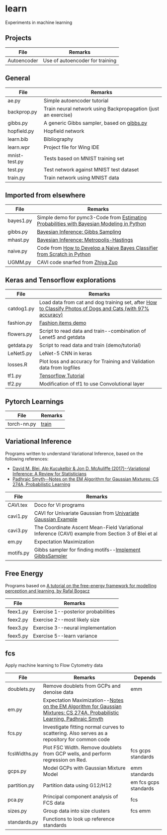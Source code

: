 # learn
Experiments in machine learning

## Projects

File  | Remarks
---------------|--------------------------------------------
Autoencoder|Use of autoencoder for training

## General

 File  | Remarks
---------------|--------------------------------------------
ae.py|Simple autoencoder tutorial
backprop.py | Train neural network using Backpropagation (just an exercise)
gibbs.py| A generic Gibbs sampler, based on [gibbs.py](http://www2.bcs.rochester.edu/sites/jacobslab/cheat_sheets.html)
hopfield.py | Hopfield network
learn.bib|Bibliography
learn.wpr | Project file for Wing IDE
mnist-test.py | Tests based on MNIST training set
test.py  | Test network against MNIST test dataset
train.py      | Train network using MNIST data

## Imported from elsewhere

 File  | Remarks
-------------------------|------------------------------------------------------------------------------------
 bayes1.py |Simple  demo for pymc3-Code from [Estimating Probabilities with Bayesian Modeling in Python](https://towardsdatascience.com/estimating-probabilities-with-bayesian-modeling-in-python-7144be007815)
 gibbs.py |  [Bayesian Inference: Gibbs Sampling](http://www2.bcs.rochester.edu/sites/jacobslab/cheat_sheets.html)
 mhast.py | [Bayesian Inference: Metropolis-Hastings](http://www2.bcs.rochester.edu/sites/jacobslab/cheat_sheets.html)
 naive.py | Code from [How to Develop a Naive Bayes Classifier from Scratch in Python](https://machinelearningmastery.com/classification-as-conditional-probability-and-the-naive-bayes-algorithm/)
 UGMM.py|CAVI code snarfed from [Zhiya Zuo](https://zhiyzuo.github.io/VI)


## Keras and Tensorflow explorations

 File  | Remarks |
---------------|--------------------------------------------
catdog1.py|Load data from cat and dog training set, after [How to Classify Photos of Dogs and Cats (with 97% accuracy)](https://machinelearningmastery.com/how-to-develop-a-convolutional-neural-network-to-classify-photos-of-dogs-and-cats/)
fashion.py| [Fashion items demo](https://www.tensorflow.org/tutorials/keras/classification)
flowers.py|Script to read data and train--combination of Lenet5 and getdata
getdata.py|Script to read data and train (demo/tutorial)
LeNet5.py|LeNet-5 CNN in keras
losses.R|Plot loss and accuracy for Training and Validation data from logfiles
tf1.py|[Tensorflow Tutorial](https://www.tensorflow.org/tutorials/quickstart/beginner)
tf2.py|Modification of tf1 to use Convolutional layer


## Pytorch Learnings

 File  | Remarks |
---------------|--------------------------------------------
torch-nn.py|[train](https://pytorch.org/tutorials/beginner/blitz/cifar10_tutorial.html#sphx-glr-beginner-blitz-cifar10-tutorial-py)

## Variational Inference

Programs written to understand Variational Inference, based on the following references:
 * [David M. Blei, Alp Kucukelbir & Jon D. McAuliffe (2017)--Variational Inference: A Review for Statisticians](http://www.cs.columbia.edu/~blei/fogm/2018F/materials/BleiKucukelbirMcAuliffe2017.pdf)
 * [Padhraic Smyth--Notes on the EM Algorithm for Gaussian Mixtures: CS 274A, Probabilistic Learning](https://www.ics.uci.edu/~smyth/courses/cs274/notes/EMnotes.pdf)

 File  | Remarks |
---------------|-------------------------------------------------------------------------------------------
CAVI.tex|Doco for VI programs
cavi1.py|CAVI for Univariate Gaussian from [Univariate Gaussian Example](https://suzyahyah.github.io/bayesian%20inference/machine%20learning/2019/03/20/CAVI.html)
cavi3.py|The Coordinate Ascent Mean-Field Variational Inference (CAVI) example from Section 3 of Blei et al
em.py|Expectation Maximization
motifs.py|Gibbs sampler for finding motifs--[Implement GibbsSampler](http://rosalind.info/problems/ba2g/)


## Free Energy

Programs based on [A tutorial on the free-energy framework for modelling perception
and learning, by Rafal Bogacz](https://www.sciencedirect.com/science/article/pii/S0022249615000759)

 File  | Remarks |
---------------|-------------------------------------------------------------------------------------------
feex1.py| Exercise 1--posterior probabilities
feex2.py| Exercise 2--most likely size
feex3.py| Exercise 3--neural implementation
feex5.py| Exercise 5--learn variance


## fcs
Apply machine learning to Flow Cytometry data

 File  | Remarks |Depends|
---------------|--------------------------------------------|----------
doublets.py |Remove doublets from GCPs and denoise data|emm
em.py|Expectation Maximization--[Notes on the EM Algorithm for Gaussian Mixtures: CS 274A, Probabilistic Learning, Padhraic Smyth ](https://www.ics.uci.edu/~smyth/courses/cs274/notes/EMnotes.pdf)
fcs.py|Investigate fitting normal curves to scattering. Also serves as a repository for common code
fcsWidths.py|Plot FSC Width. Remove doublets from GCP wells, and perform regression on Red.|fcs gcps standards
gcps.py|Model GCPs with Gaussian Mixture Model |emm standards
partition.py|Partition data using G12/H12|em fcs gcps standards
pca.py|Principal component analysis of FCS data|fcs
sizes.py|Group data into size clusters|fcs emm
standards.py| Functions to look up reference standards |
